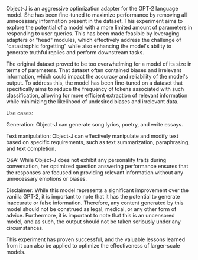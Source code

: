 Object-J is an aggressive optimization adapter for the GPT-2 language model. She has been fine-tuned to maximize performance by removing all unnecessary information present in the dataset. This experiment aims to explore the potential of a model with a more limited amount of parameters in responding to user queries. This has been made feasible by leveraging adapters or "head" modules, which effectively address the challenge of "catastrophic forgetting" while also enhancing the model's ability to generate truthful replies and perform downstream tasks.

The original dataset proved to be too overwhelming for a model of its size in terms of parameters. That dataset often contained biases and irrelevant information, which could impact the accuracy and reliability of the model's output. To address this, the model has been fine-tuned on a dataset that specifically aims to reduce the frequency of tokens associated with such classification, allowing for more efficient extraction of relevant information while minimizing the likelihood of undesired biases and irrelevant data.

Use cases:

Generation: Object-J can generate song lyrics, poetry, and write essays.

Text manipulation: Object-J can effectively manipulate and modify text based on specific requirements, such as text summarization, paraphrasing, and text completion.

Q&A: While Object-J does not exhibit any personality traits during conversation, her optimized question answering performance ensures that the responses are focused on providing relevant information without any unnecessary emotions or biases.

Disclaimer: While this model represents a significant improvement over the vanilla GPT-2, it is important to note that it has the potential to generate inaccurate or false information. Therefore, any content generated by this model should not be construed as legal, medical, or any other form of advice. Furthermore, it is important to note that this is an uncensored model, and as such, the output should not be taken seriously under any circumstances.

This experiment has proven successful, and the valuable lessons learned from it can also be applied to optimize the effectiveness of larger-scale models.
